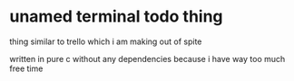 # unamed terminal todo thing

thing similar to trello which i am making out of spite

written in pure c without any dependencies because i have way too much free time
